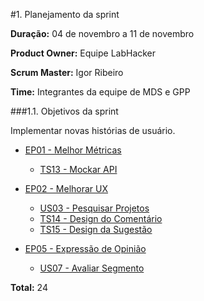 #1. Planejamento da sprint

**Duração:** 04 de novembro a 11 de novembro

**Product Owner:** Equipe LabHacker

**Scrum Master:** Igor Ribeiro

**Time:** Integrantes da equipe de MDS e GPP

###1.1. Objetivos da sprint

<p align="justify">Implementar novas histórias de usuário.</p>

* [EP01 - Melhor Métricas](https://github.com/fga-gpp-mds/2016.2-WikiLegis/issues/12)
   * [TS13 - Mockar API](https://github.com/fga-gpp-mds/2016.2-WikiLegis/issues/55)

* [EP02 - Melhorar UX](https://github.com/fga-gpp-mds/2016.2-WikiLegis/issues/15)
   * [US03 - Pesquisar Projetos](https://github.com/fga-gpp-mds/2016.2-WikiLegis/issues/43)
   * [TS14 - Design do Comentário](https://github.com/fga-gpp-mds/2016.2-WikiLegis/issues/56)
   * [TS15 - Design da Sugestão](https://github.com/fga-gpp-mds/2016.2-WikiLegis/issues/57)

* [EP05 - Expressão de Opinião](https://github.com/fga-gpp-mds/2016.2-WikiLegis/issues/35)
   * [US07 - Avaliar Segmento](https://github.com/fga-gpp-mds/2016.2-WikiLegis/issues/30)

**Total:** 24